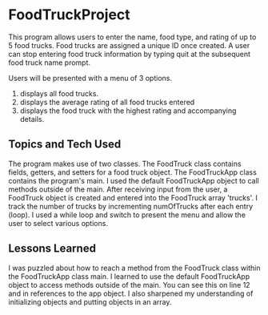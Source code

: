 # FoodTruckProject
This program allows users to enter the name, food type, and rating of up to 5 food trucks. Food trucks are assigned a unique ID once created.
A user can stop entering food truck information by typing quit at the subsequent food truck name prompt.

Users will be presented with a menu of 3 options.
1) displays all food trucks. 
2) displays the average rating of all food trucks entered
3) displays the food truck with the highest rating and accompanying details.

## Topics and Tech Used
The program makes use of two classes. The FoodTruck class contains fields, getters, and setters for a food truck object. The FoodTruckApp class contains the program's main. I used the default FoodTruckApp object to call methods outside of the main. After receiving input from the user, a FoodTruck object is created and entered into the FoodTruck array 'trucks'. I track the number of trucks by incrementing numOfTrucks after each entry (loop). I used a while loop and switch to present the menu and allow the user to select various options.

## Lessons Learned
I was puzzled about how to reach a method from the FoodTruck class within the FoodTruckApp class main. I learned to use the default FoodTruckApp object to access methods outside of the main. You can see this on line 12 and in references to the app object. I also sharpened my understanding of initializing objects and putting objects in an array.

